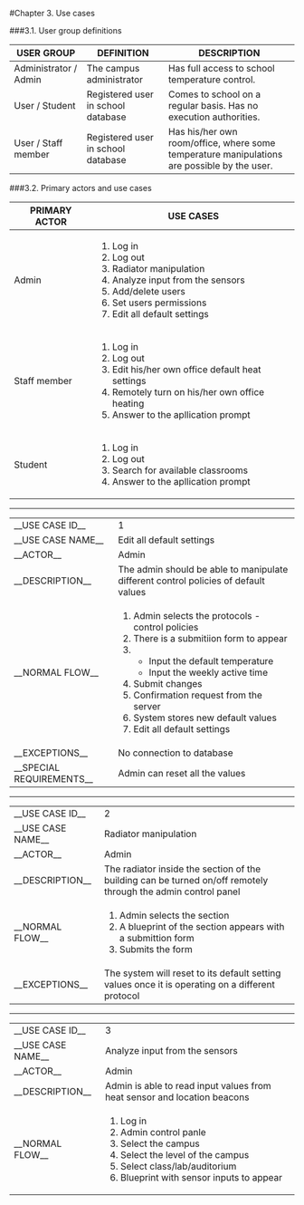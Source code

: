 #Chapter 3. Use cases

###3.1. User group definitions

| USER GROUP      | DEFINITION           | DESCRIPTION  |
| ------------- |-------------| -----|
| Administrator / Admin     | The campus administrator          |   Has full access to school temperature control.|
| User / Student      | Registered user in school database     |   Comes to school on a regular basis. Has no execution authorities. |
| User / Staff member | Registered user in school database     |   Has his/her own room/office, where some temperature manipulations are possible by the user.  |

###3.2. Primary actors and use cases

| PRIMARY ACTOR        | USE CASES           |
| ------------- | ------------- |
| Admin      | <ol><li>Log in</li><li>Log out</li><li>Radiator manipulation</li><li>Analyze input from the sensors</li><li>Add/delete users</li><li>Set users permissions</li><li>Edit all default settings</li></ol>|
| Staff member     | <ol><li>Log in</li><li>Log out</li><li>Edit his/her own office default heat settings</li><li>Remotely turn on his/her own office heating</li><li>Answer to the apllication prompt</li></ol>      |
| Student | <ol><li>Log in</li><li>Log out</li><li>Search for available classrooms</li><li>Answer to the apllication prompt</li></ol>    |

---

 <table>
  <tr>
    <td>__USE CASE ID__</td>
    <td>1</td>
  </tr>
  <tr>
    <td>__USE CASE NAME__</td>
    <td>Edit all default settings</td>
  </tr>
  <tr>
    <td>__ACTOR__</td>
    <td>Admin</td>
  </tr>
  <tr>
    <td>__DESCRIPTION__</td>
    <td>The admin should be able to manipulate different control policies of default values</td>
  </tr>
  <tr>
    <td>__NORMAL FLOW__</td>
    <td>
     <ol>
      <li>Admin selects the protocols - control policies</li>
      <li>There is a submitiion form to appear</li>
      <li><br>
       <ul>
        <li>Input the default temperature</li>
        <li>Input the weekly active time</li>
       </ul>
      </li>
      <li>Submit changes</li>
      <li>Confirmation request from the server</li>
      <li>System stores new default values</li>
      <li>Edit all default settings</li>
     </ol>
    </td>
  </tr>
  <tr>
    <td>__EXCEPTIONS__</td>
    <td>No connection to database</td>
  </tr>
  <tr>
    <td>__SPECIAL REQUIREMENTS__</td>
    <td>Admin can reset all the values</td>
  </tr>
</table> 

---

 <table>
  <tr>
    <td>__USE CASE ID__</td>
    <td>2</td>
  </tr>
  <tr>
    <td>__USE CASE NAME__</td>
    <td>Radiator manipulation</td>
  </tr>
  <tr>
    <td>__ACTOR__</td>
    <td>Admin</td>
  </tr>
  <tr>
    <td>__DESCRIPTION__</td>
    <td>The radiator inside the section of the building can be turned on/off remotely through the admin control panel</td>
  </tr>
  <tr>
    <td>__NORMAL FLOW__</td>
    <td>
     <ol>
      <li>Admin selects the section</li>
      <li>A blueprint of the section appears with a submittion form</li>
      <li>Submits the form</li>
     </ol>
    </td>
  </tr>
  <tr>
    <td>__EXCEPTIONS__</td>
    <td>The system will reset to its default setting values once it is operating on a different protocol</td>
  </tr>
</table>

---

 <table>
  <tr>
    <td>__USE CASE ID__</td>
    <td>3</td>
  </tr>
  <tr>
    <td>__USE CASE NAME__</td>
    <td>Analyze input from the sensors</td>
  </tr>
  <tr>
    <td>__ACTOR__</td>
    <td>Admin</td>
  </tr>
  <tr>
    <td>__DESCRIPTION__</td>
    <td>Admin is able to read input values from heat sensor and location beacons</td>
  </tr>
  <tr>
    <td>__NORMAL FLOW__</td>
    <td>
     <ol>
      <li>Log in</li>
      <li>Admin control panle</li>
      <li>Select the campus</li>
      <li>Select the level of the campus</li>
      <li>Select class/lab/auditorium</li>
      <li>Blueprint with sensor inputs to appear</li>
     </ol>
    </td>
  </tr>
</table>
